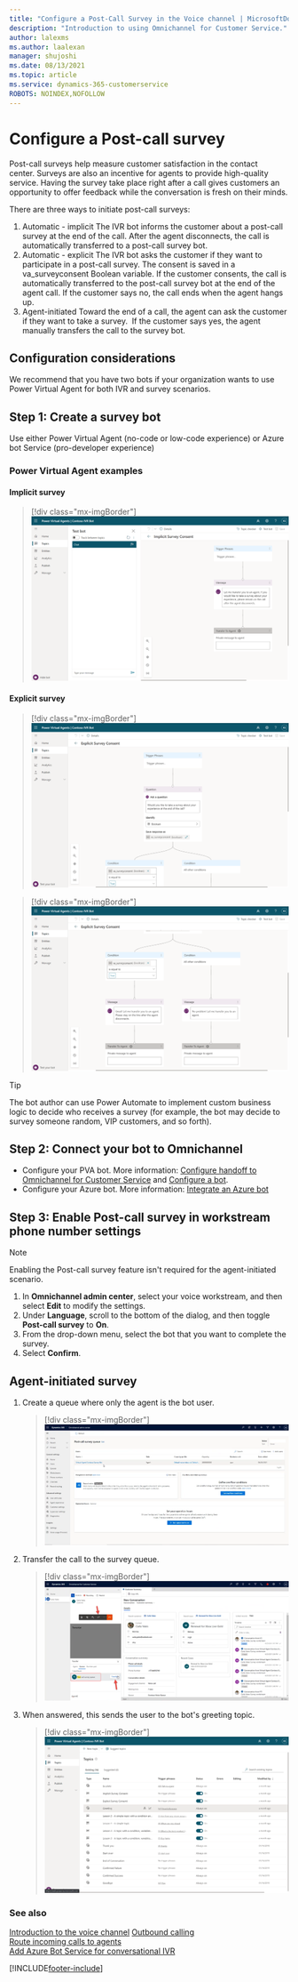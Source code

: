 ```yaml
---
title: "Configure a Post-Call Survey in the Voice channel | MicrosoftDocs"
description: "Introduction to using Omnichannel for Customer Service."
author: lalexms
ms.author: laalexan
manager: shujoshi
ms.date: 08/13/2021
ms.topic: article
ms.service: dynamics-365-customerservice
ROBOTS: NOINDEX,NOFOLLOW
---
```



# Configure a Post-call survey

Post-call surveys help measure customer satisfaction in the contact center. Surveys are also an incentive for agents to provide high-quality service. Having the survey take place right after a call gives customers an opportunity to offer feedback while the conversation is fresh on their minds.

There are three ways to initiate post-call surveys:

1. Automatic - implicit
    The IVR bot informs the customer about a post-call survey at the end of the call. 
    After the agent disconnects, the call is automatically transferred to a post-call survey bot.
2. Automatic - explicit
    The IVR bot asks the customer if they want to participate in a post-call survey. The consent is saved in a va_surveyconsent Boolean variable.
    If the customer consents, the call is automatically transferred to the post-call survey bot at the end of the agent call.
    If the customer says no, the call ends when the agent hangs up.
3. Agent-initiated
    Toward the end of a call, the agent can ask the customer if they want to take a survey. 
    If the customer says yes, the agent manually transfers the call to the survey bot.

## Configuration considerations

We recommend that you have two bots if your organization wants to use Power Virtual Agent for both IVR and survey scenarios.

## Step 1: Create a survey bot
Use either Power Virtual Agent (no-code or low-code experience) or Azure bot Service (pro-developer experience)

### Power Virtual Agent examples

#### Implicit survey

> [!div class="mx-imgBorder"]
> ![Screenshot of ](./media/voice-survey-pva-implicit.png)

#### Explicit survey

> [!div class="mx-imgBorder"]
> ![Screenshot of ](./media/voice-survey-pva-explicit1.png)


> [!div class="mx-imgBorder"]
> ![Screenshot of ](./media/voice-survey-pva-explicit2.png)

> [!TIP] 
> The bot author can use Power Automate to implement custom business logic to decide who receives a survey (for example, the bot may decide to survey someone random, VIP customers, and so forth).


## Step 2: Connect your bot to Omnichannel

- Configure your PVA bot. More information: [Configure handoff to Omnichannel for Customer Service](/power-virtual-agents/configuration-hand-off-omnichannel.md) and [Configure a bot](configure-bot-virtual-agent.md).
- Configure your Azure bot. More information: [Integrate an Azure bot](configure-bot.md)

## Step 3: Enable Post-call survey in workstream phone number settings

> [!Note]
> Enabling the Post-call survey feature isn't required for the agent-initiated scenario.

1. In **Omnichannel admin center**, select your voice workstream, and then select **Edit** to modify the settings.
2. Under **Language**, scroll to the bottom of the dialog, and then toggle **Post-call survey** to **On**.
3. From the drop-down menu, select the bot that you want to complete the survey.
4. Select **Confirm**.


## Agent-initiated survey

1. Create a queue where only the agent is the bot user.

   > [!div class="mx-imgBorder"]
   > ![Screenshot of agent-initiated survey.](./media/voice-survey-pva-agent-initiated.png)

2. Transfer the call to the survey queue.

   > [!div class="mx-imgBorder"]
   > ![Screenshot of ](./media/voice-survey-transcript.png)

3. When answered, this sends the user to the bot's greeting topic.

   > [!div class="mx-imgBorder"]
   > ![Screenshot of ](./media/voice-survey-pva-agent-initiated-greeting.png)

### See also

[Introduction to the voice channel](voice-channel.md)
[Outbound calling](voice-channel-outbound-calling.md)  
[Route incoming calls to agents](voice-channel-route-queues.md)  
[Add Azure Bot Service for conversational IVR](voice-channel-azure-bot-service.md) 

[!INCLUDE[footer-include](../includes/footer-banner.md)]
